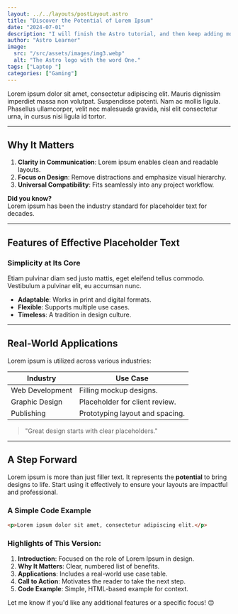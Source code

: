 ```yaml
---
layout: ../../layouts/postLayout.astro
title: "Discover the Potential of Lorem Ipsum"
date: "2024-07-01"
description: "I will finish the Astro tutorial, and then keep adding more posts. Watch this space for more to come"
author: "Astro Learner"
image:
  src: "/src/assets/images/img3.webp"
  alt: "The Astro logo with the word One."
tags: ["Laptop "]
categories: ["Gaming"]
---
```




Lorem ipsum dolor sit amet, consectetur adipiscing elit. Mauris dignissim imperdiet massa non volutpat. Suspendisse potenti. Nam ac mollis ligula. Phasellus ullamcorper, velit nec malesuada gravida, nisl elit consectetur urna, in cursus nisi ligula id tortor.

---

## Why It Matters

1. **Clarity in Communication**: Lorem ipsum enables clean and readable layouts.  
2. **Focus on Design**: Remove distractions and emphasize visual hierarchy.  
3. **Universal Compatibility**: Fits seamlessly into any project workflow.

**Did you know?**  
Lorem ipsum has been the industry standard for placeholder text for decades.

---

## Features of Effective Placeholder Text

### Simplicity at Its Core
Etiam pulvinar diam sed justo mattis, eget eleifend tellus commodo. Vestibulum a pulvinar elit, eu accumsan nunc.

- **Adaptable**: Works in print and digital formats.  
- **Flexible**: Supports multiple use cases.  
- **Timeless**: A tradition in design culture.

---

## Real-World Applications

Lorem ipsum is utilized across various industries:

| Industry          | Use Case                       |
|-------------------|--------------------------------|
| Web Development   | Filling mockup designs.       |
| Graphic Design    | Placeholder for client review.|
| Publishing        | Prototyping layout and spacing.|

> "Great design starts with clear placeholders."  

---

## A Step Forward

Lorem ipsum is more than just filler text. It represents the **potential** to bring designs to life. Start using it effectively to ensure your layouts are impactful and professional.

### A Simple Code Example
```html
<p>Lorem ipsum dolor sit amet, consectetur adipiscing elit.</p>
```


### Highlights of This Version:
1. **Introduction**: Focused on the role of Lorem Ipsum in design.  
2. **Why It Matters**: Clear, numbered list of benefits.  
3. **Applications**: Includes a real-world use case table.  
4. **Call to Action**: Motivates the reader to take the next step.  
5. **Code Example**: Simple, HTML-based example for context.

Let me know if you'd like any additional features or a specific focus! 😊
